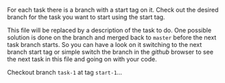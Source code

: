 For each task there is a branch with a start tag on it. Check out the desired branch for the task you want to start
using the start tag.

This file will be replaced by a description of the task to do. One possible solution is done on the branch and merged
back to `master` before the next task branch starts. So you can have a look on it switching to the next branch start tag
or simple switch the branch in the _github_ browser to see the next task in this file and going on with your code.

Checkout branch `task-1` at tag `start-1`…